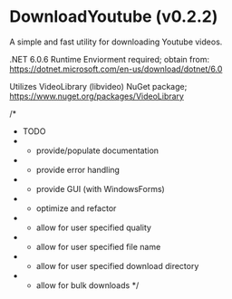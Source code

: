 # DownloadYoutube (v0.2.2)
A simple and fast utility for downloading Youtube videos.

.NET 6.0.6 Runtime Enviorment required; obtain from: 
  https://dotnet.microsoft.com/en-us/download/dotnet/6.0
  
Utilizes VideoLibrary (libvideo) NuGet package;
  https://www.nuget.org/packages/VideoLibrary
  
/*
 * TODO
 *  - provide/populate documentation
 *  - provide error handling
 *  - provide GUI (with WindowsForms)
 *  - optimize and refactor
 *  - allow for user specified quality
 *  - allow for user specified file name
 *  - allow for user specified download directory
 *  - allow for bulk downloads
 */
